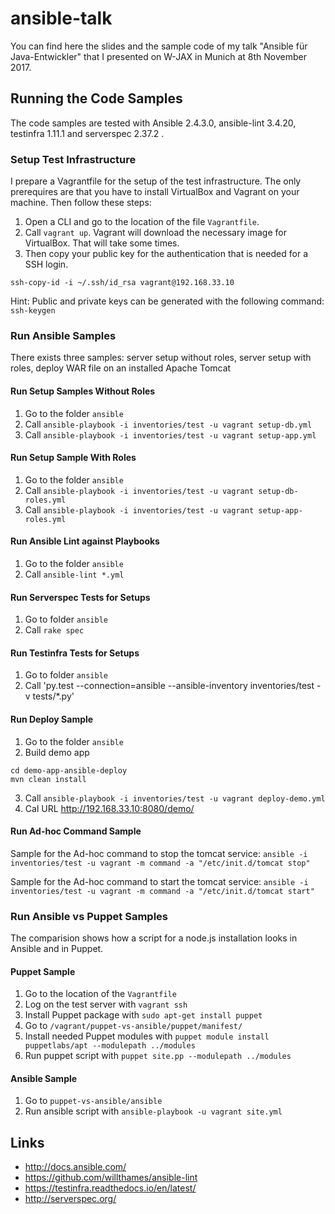# ansible-talk

You can find here the slides and the sample code of my talk "Ansible für Java-Entwickler" that I presented on W-JAX in Munich at 8th November 2017.

## Running the Code Samples

The code samples are tested with Ansible 2.4.3.0, ansible-lint 3.4.20, testinfra 1.11.1 and serverspec 2.37.2 .

### Setup Test Infrastructure
I prepare a Vagrantfile for the setup of the test infrastructure. The only prerequires are that you have to install VirtualBox and Vagrant on your machine. Then follow these steps:

1. Open a CLI and go to the location of the file `Vagrantfile`.
2. Call `vagrant up`. Vagrant will download the necessary image for VirtualBox. That will take some times.
3. Then copy your public key for the authentication that is needed for a SSH login.
```
ssh-copy-id -i ~/.ssh/id_rsa vagrant@192.168.33.10
```
Hint: Public and private keys can be generated with the following command: `ssh-keygen`

### Run Ansible Samples
There exists three samples: server setup without roles, server setup with roles, deploy WAR file on an installed Apache Tomcat

#### Run Setup Samples Without Roles

1. Go to the folder `ansible`
2. Call `ansible-playbook -i inventories/test -u vagrant setup-db.yml`
3. Call `ansible-playbook -i inventories/test -u vagrant setup-app.yml`

#### Run Setup Sample With Roles

1. Go to the folder `ansible`
2. Call `ansible-playbook -i inventories/test -u vagrant setup-db-roles.yml`
3. Call `ansible-playbook -i inventories/test -u vagrant setup-app-roles.yml`

#### Run Ansible Lint against Playbooks
1. Go to the folder `ansible`
2. Call `ansible-lint *.yml`

#### Run Serverspec Tests for Setups

1. Go to folder `ansible`
2. Call `rake spec`

#### Run Testinfra Tests for Setups
1. Go to folder `ansible`
2. Call 'py.test --connection=ansible --ansible-inventory inventories/test -v tests/*.py'

#### Run Deploy Sample

1. Go to the folder `ansible`
2. Build demo app
```
cd demo-app-ansible-deploy
mvn clean install
```
3. Call `ansible-playbook -i inventories/test -u vagrant deploy-demo.yml `
4. Cal URL http://192.168.33.10:8080/demo/

#### Run Ad-hoc Command Sample

Sample for the Ad-hoc command to stop the tomcat service: `ansible -i inventories/test -u vagrant -m command -a "/etc/init.d/tomcat stop"`

Sample for the Ad-hoc command to start the tomcat service: `ansible -i inventories/test -u vagrant -m command -a "/etc/init.d/tomcat start"`

### Run Ansible vs Puppet Samples
The comparision shows how a script for a node.js installation looks in Ansible and in Puppet.

#### Puppet Sample

1. Go to the location of the `Vagrantfile`
2. Log on the test server with `vagrant ssh`
3. Install Puppet package with `sudo apt-get install puppet`
4. Go to `/vagrant/puppet-vs-ansible/puppet/manifest/`
5. Install needed Puppet modules with `puppet module install puppetlabs/apt --modulepath ../modules`
6. Run puppet script with `puppet site.pp --modulepath ../modules`

#### Ansible Sample

1. Go to `puppet-vs-ansible/ansible`
2. Run ansible script with `ansible-playbook -u vagrant site.yml`

## Links
* http://docs.ansible.com/
* https://github.com/willthames/ansible-lint
* https://testinfra.readthedocs.io/en/latest/
* http://serverspec.org/
